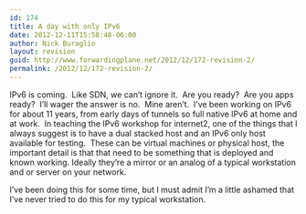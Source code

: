 ```yaml
---
id: 174
title: A day with only IPv6
date: 2012-12-11T15:58:48-06:00
author: Nick Buraglio
layout: revision
guid: http://www.forwardingplane.net/2012/12/172-revision-2/
permalink: /2012/12/172-revision-2/
---
```

IPv6 is coming.  Like SDN, we can&#8217;t ignore it.  Are you ready?  Are you apps ready?  I&#8217;ll wager the answer is no.  Mine aren&#8217;t.  I&#8217;ve been working on IPv6 for about 11 years, from early days of tunnels so full native IPv6 at home and at work.  In teaching the IPv6 workshop for internet2, one of the things that I always suggest is to have a dual stacked host and an IPv6 only host available for testing.  These can be virtual machines or physical host, the important detail is that that need to be something that is deployed and known working. Ideally they&#8217;re a mirror or an analog of a typical workstation and or server on your network.

I&#8217;ve been doing this for some time, but I must admit I&#8217;m a little ashamed that I&#8217;ve never tried to do this for my typical workstation.